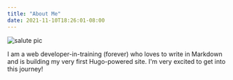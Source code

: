 ```yaml
---
title: "About Me"
date: 2021-11-10T18:26:01-08:00
---
```


![salute pic](/img/adri_profpic_salute.png)

I am a web developer-in-training (forever) who loves to write in Markdown and is building my very first Hugo-powered site. I'm very excited to get into this journey!
